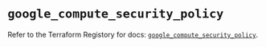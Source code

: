 # `google_compute_security_policy`

Refer to the Terraform Registory for docs: [`google_compute_security_policy`](https://www.terraform.io/docs/providers/google/r/compute_security_policy).
